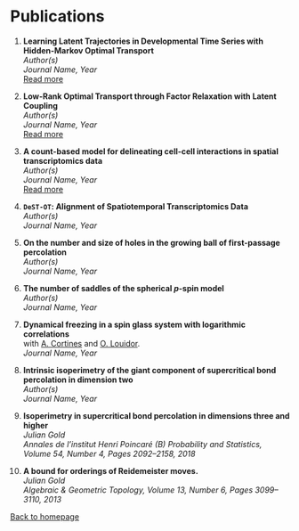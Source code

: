 # Publications

1. **Learning Latent Trajectories in Developmental Time Series with Hidden-Markov Optimal Transport**  
   *Author(s)*  
   *Journal Name, Year*  
   [Read more](link-to-paper-1)

2. **Low-Rank Optimal Transport through Factor Relaxation with Latent Coupling**  
   *Author(s)*  
   *Journal Name, Year*  
   [Read more](link-to-paper-2)

3. **A count-based model for delineating cell-cell interactions in spatial transcriptomics data**  
   *Author(s)*  
   *Journal Name, Year*  
   [Read more](link-to-paper-3)

4. **`DeST-OT`: Alignment of Spatiotemporal Transcriptomics Data**  
   *Author(s)*  
   *Journal Name, Year*

5. **On the number and size of holes in the growing ball of first-passage percolation**  
   *Author(s)*  
   *Journal Name, Year*

6. **The number of saddles of the spherical $p$-spin model**  
   *Author(s)*  
   *Journal Name, Year*

7. **Dynamical freezing in a spin glass system with logarithmic correlations**  
   with [A. Cortines](http://user.math.uzh.ch/cortines/) and [O. Louidor](https://ie.technion.ac.il/~olouidor/).  
   *Journal Name, Year*

8. **Intrinsic isoperimetry of the giant component of supercritical bond percolation in dimension two**  
   *Author(s)*  
   *Journal Name, Year*

9. **Isoperimetry in supercritical bond percolation in dimensions three and higher**  
   *Julian Gold*  
   *Annales de l’institut Henri Poincaré (B) Probability and Statistics, Volume 54, Number 4, Pages 2092–2158, 2018*

10. **A bound for orderings of Reidemeister moves.**  
    *Julian Gold*  
    *Algebraic & Geometric Topology, Volume 13, Number 6, Pages 3099–3110, 2013*

[Back to homepage](README.md)
